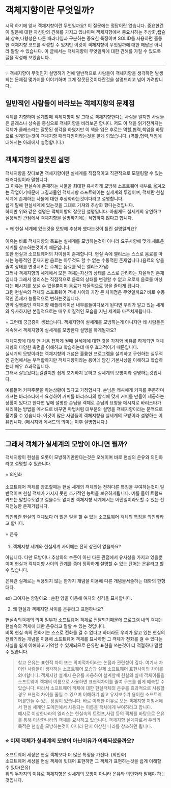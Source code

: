 # 객체지향이란 무엇일까?  
시작 하기에 앞서 객체지향이란 무엇일까요? 이 질문에는 정답이란 없습니다. 중요한건 이 질문에 대한 자신만의 견해를 가지고 있냐이며 객체지향에서 중요시하는 추상화,캡슐화,상속,다형성은 다른 패러다임과 구분하는 중요한 특징이며 SOLID를 사용하면 훌륭한 객체지향 코드를 작성할 수 있지만 이것이 객체지향이 무엇일까에 대한 해답은 아니라 말할 수 있습니다. 이 글에서는 객체지향이 무엇일까에 대한 견해를 가질 수 있도록 글을 작성해 보았습니다.

***

💡 객체지향이 무엇인지 설명하기 전에 일반적으로 사람들이 객체지향을 생각하면 발생되는 문제점 몇가지를 이야기하며 그게 잘못된것이다란것을 설명드리고 넘어 가려합니다.

## 일반적인 사람들이 바라보는 객체지향의 문제점 
객체를 지향하며 설계할때 객체지향이 말 그대로 객체지향한다는 사실을 알지만 사람들은 클래스나 상속을 중심으로 객체지향을 바라보곤 합니다. 저도 이 책을 읽기전까지는 객체가 클래스라는 잘못된 생각을 하였지만 이 책을 읽은 후로는 역할,협력,책임을 바탕으로 설계되는것이 객체지향 패러다임이라는것을 알게 되었습니다. (역할,협력,책임에 대해서는 아래에서 설명합니다.)

## 객체지향의 잘못된 설명
객체지향을 찾다보면 객체지향이란 실세계를 직접적이고 직관적으로 모델링할 수 있는 패러다임이라 말합니다.  
그 이유는 현실속에 존재하는 사물을 최대한 유사하게 모방해 소프트웨어 내부로 옮겨오는 작업이기때문에 그결과물인 객체지향 소프트웨어는 실세계의 투영이며, 객체란 현실세계에 존재하는 사물에 대한 추상화라는것이다라고 설명합니다.  
쉽게 말해 현실세계에 있는것을 그대로 가져와 추상화 했다는것입니다.  
하지만 위와 같은 설명은 객체지향의 잘못된 설명입니다. 아쉽게도 실세계의 유연하고 실용적인 관점에서 객체지향을 설명하기에는 적합하지 않다고 합니다. 

⭐ 왜 현실 세계에 있는것을 모방해 추상화 했다는것이 틀린 설명일까요?

이유는 바로 객체지향의 목표는 실세계를 모방하는것이 아니라 요구사항에 맞게 새로운 세계를 창조하는것이기 때문입니다.  
또한 현실과 소프트웨어의 차이점이 존재합니다. 현실 속에 엘리스는 스스로 음료를 마시는 능동적인 존재지만 음료는 아무것도 할 수 없는 수동적인 존재입니다.(음료의 양을 줄여 상태를 변경시키는 주체는 음료를 먹는 엘리스가됨)  
그러나 객체지향의 세계에서 모든 객체는자신의 상태를 스스로 관리하는 자율적인 존재입니다 그래서 엘리스는 직접적으로 음료의 상태를 변경할 수 없고 오로지 음료를 마셨다는 메시지를 보낼 수 있을뿐이며 음료가 자율적으로 양을 줄이게 됩니다.  
그럼 현실속의 객체와 소프트웨어 객체 사이의 가장 큰 차이점은 무엇일까요? 바로 수동적인 존재가 능동적으로 변하는것입니다.  
만약 실행중인 객체지향 애플리케이션 내부를들여다보게 된다면 우리가 알고 있는 세계와 유사하지만 본질적으로는 매우 이질적인 모습을 지닌 세계와 마주치게됩니다. 


⭐ 그런데 궁금증이 생겼습니다. 객체지향이 실세계를 모방하는게 아니지만 왜 사람들은 계속해서 객체지향이 실세계를 모방한다 설명을 하게될까요?

객체지향에 대해 맨 처음 접하게 될때 실세계에 대한 것을 가져와 비유를 하게되면 객체지향의 다양한 측면을 이해하고 학습하는데 매우 효과적이기 때문입니다.  
실세계의 모방이라는 객체지향의 개념은 훌륭한 프로그램을 설계하고 구현하는 실무적인 관점에서는 부적합하지만 객체지향이라는 용어데 담긴 기본사상을 이해하고 학습하는데 매우 효과적입니다.  
그래서 잘못됬다는걸알지만 쉽게 포기하지 못하고 실세계의 모방이라 설명하는것입니다.

예를들어 커피주문을 하는상황이 있다고 가정합시다. 손님은 캐셔에게 커피를 주문하며 캐셔는 바리스타에게 요청하여 커피를 바리스타의 방식에 맞게 커피를 만들어 제공하는 상황이 있다고 한다면
앞에 설명한 손님을 객체로 손님의 요청을 메시지로 바리스타가 처리하는 방법을 메서드로 바꾸면 마법처럼 대부분의 설명을 객체지향이라는 문맥으로 옮겨올 수 있습니다. 이것이 많은 사람들이 객체지향을 실세계의 모방이라 설명하는 이유입니다. (메시지와 메서드의 의미는 이후 설명합니다.)

--- 

## 그래서 객체가 실세계의 모방이 아니면 뭘까?
객체지향이 현실을 오롯이 모방하기만한다는것은 오해이며 바로 현실의 은유와 의인화라고 설명할 수 있습니다.

⭐ 의인화

소프트웨어 객체를 창조할때는 현실 세계의 객체와는 전혀다른 특징을 부여하는것이 일반적이며 현실 객체가 가지지 못한 추가적인 능력을 보유하게됩니다. 예를 들어 트럼프카드는 말할수도없고 걸을수도 없지만 객체지향 세계에서는 어떤일이라도할 수 있는 전지전능한 존재가됩니다.

의인화란 현실의 객체보다 더 많은 일을 할 수 있는 소프트웨어 객체의 특징을 의인화라고 합니다.



⭐ 은유

1. 객체지향 세계와 현실세계 사이에는 전혀 상관이 없을까요?

아닙니다. 다만 모방이나 추상화의 수준이 아닌 다른 관점에서 유사성을 가지고 있을뿐이며 현실과 객체지향 사이의 관계를 좀더 정확하게 설명할 수 있는 단어는 은유라고 할 수 있습니다.

은유란 실제로는 적용되지 않는 한가지 개념을 이용해 다른 개념을서술하는 대화의 한형태다.

 ex) 그여자는 양같아요 : 순한 양을 이용해 여자의 성격을 묘사합니다.



2. 왜 현실과 객체지향 사이를 은유라고 표현하나요?

현실속의객체의 의미 일부가 소프트웨어 객체로 전달되기때문에 프로그램 내의 객체는 현실속의 객체에 대한 은유라고 말할 수 있는 것입니다.  
비록 현실 속의 전화기는 스스로 전화를 걸 수 없다고 하더라도 우리가 알고 있는 현실의 전화기라는 개념을 이용해 소프트웨어 객체를 묘사하면 그 객체가 전화를 걸 수 있다는 사실을 쉽게 이해하고 기억할 수 있게되므로 은유란 표현을 쓰는것이 더 적절하다 말할 수 있습니다.



> 참고 은유는 표현적 차이 또는 의미적차이라는 논점과 관련성이 깊다.
여기서 차이란 사람들이 생각하는 소프트웨어 모습과 실제 소프트웨어 표현사이의 차이를 의미합니다.
객체지향 설계시 은유를 사용하여 설계할때 현실의 실제 객체이름을 소프트웨어 객체의 이름으로 사용하면 표현적차이를 줄여 구조를 쉽게 예측할 수있습니다. 따라서 소프트웨어 객체에 대한 현실객체의 은유를 효과적으로 사용할경우 표현적 차이를 줄일 수 있으며 이해하기 쉽고 유지보수가 용이한 소프트웨어를만들 수 있는 장점이 있습니다.
바로 이러한 이유로 모든 객체지향 지침서에서 현실 세계인 도메인에서 사용되는 이름을 객체에게 부여하라고 합니다.  
예시로 이상한나라의 엘리스는 현실속의 트럼프,사람 등의 객체를 바탕으로 은유를 통해 이상한나라의 객체를 묘사하고 있습니다.
객체지향 설계자로서 우리의 목적은 현실을 모방하는것이 아니라 단지 이상한 나라를 창조하면 됩니다.


### ⭐ 이제 객체가 실세계의 모방이 아닌이유가 이해되셨을까요?  
소프트웨어 세상은 현실 객체보다 더 많은 특징을 가진다. (의인화)  
소프트웨어 세상을 현실 객체에 빗대어 표현하면 그 객체가 표현하는것을 쉽게 이해할 수 있다(은유)  
위의 두가지의 이유로 객체지향은 실세계의 모방이 아니라 은유와 의인화라 말해야 하는것입니다.

